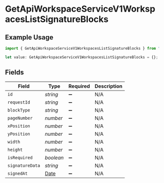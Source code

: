 # GetApiWorkspaceServiceV1WorkspacesListSignatureBlocks

## Example Usage

```typescript
import { GetApiWorkspaceServiceV1WorkspacesListSignatureBlocks } from "oppulence-backend-sdk/models/operations";

let value: GetApiWorkspaceServiceV1WorkspacesListSignatureBlocks = {};
```

## Fields

| Field                                                                                         | Type                                                                                          | Required                                                                                      | Description                                                                                   |
| --------------------------------------------------------------------------------------------- | --------------------------------------------------------------------------------------------- | --------------------------------------------------------------------------------------------- | --------------------------------------------------------------------------------------------- |
| `id`                                                                                          | *string*                                                                                      | :heavy_minus_sign:                                                                            | N/A                                                                                           |
| `requestId`                                                                                   | *string*                                                                                      | :heavy_minus_sign:                                                                            | N/A                                                                                           |
| `blockType`                                                                                   | *string*                                                                                      | :heavy_minus_sign:                                                                            | N/A                                                                                           |
| `pageNumber`                                                                                  | *number*                                                                                      | :heavy_minus_sign:                                                                            | N/A                                                                                           |
| `xPosition`                                                                                   | *number*                                                                                      | :heavy_minus_sign:                                                                            | N/A                                                                                           |
| `yPosition`                                                                                   | *number*                                                                                      | :heavy_minus_sign:                                                                            | N/A                                                                                           |
| `width`                                                                                       | *number*                                                                                      | :heavy_minus_sign:                                                                            | N/A                                                                                           |
| `height`                                                                                      | *number*                                                                                      | :heavy_minus_sign:                                                                            | N/A                                                                                           |
| `isRequired`                                                                                  | *boolean*                                                                                     | :heavy_minus_sign:                                                                            | N/A                                                                                           |
| `signatureData`                                                                               | *string*                                                                                      | :heavy_minus_sign:                                                                            | N/A                                                                                           |
| `signedAt`                                                                                    | [Date](https://developer.mozilla.org/en-US/docs/Web/JavaScript/Reference/Global_Objects/Date) | :heavy_minus_sign:                                                                            | N/A                                                                                           |